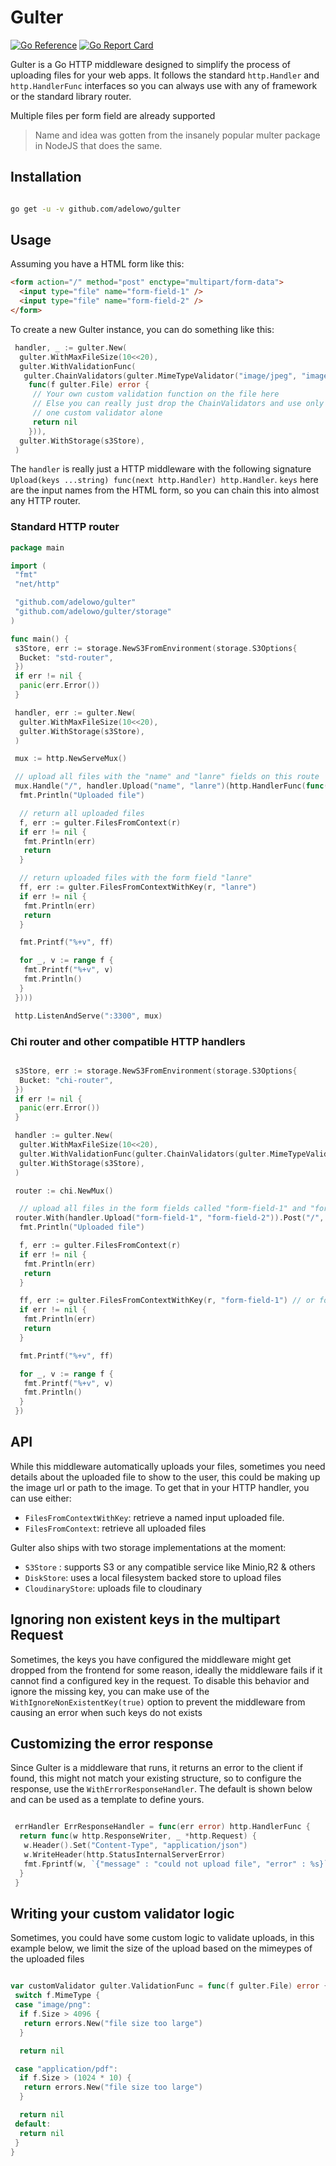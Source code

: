 # Gulter

[![Go Reference](https://pkg.go.dev/badge/github.com/adelowo/gulter.svg)](https://pkg.go.dev/github.com/adelowo/gulter)
[![Go Report Card](https://goreportcard.com/badge/github.com/adelowo/gulter)](https://goreportcard.com/report/github.com/adelowo/gulter)

Gulter is a Go HTTP middleware designed to simplify the process of uploading files
for your web apps. It follows the standard
`http.Handler` and `http.HandlerFunc` interfaces so you can
always use with any of framework or the standard library router.

Multiple files per form field are already supported

> Name and idea was gotten from the insanely popular multer package
> in NodeJS that does the same.

## Installation

```sh

go get -u -v github.com/adelowo/gulter

```

## Usage

Assuming you have a HTML form like this:

```html
<form action="/" method="post" enctype="multipart/form-data">
  <input type="file" name="form-field-1" />
  <input type="file" name="form-field-2" />
</form>
```

To create a new Gulter instance, you can do something like this:

```go
 handler, _ := gulter.New(
  gulter.WithMaxFileSize(10<<20),
  gulter.WithValidationFunc(
   gulter.ChainValidators(gulter.MimeTypeValidator("image/jpeg", "image/png"),
    func(f gulter.File) error {
     // Your own custom validation function on the file here
     // Else you can really just drop the ChainValidators and use only the MimeTypeValidator or just
     // one custom validator alone
     return nil
    })),
  gulter.WithStorage(s3Store),
 )
```

The `handler` is really just a HTTP middleware with the following signature
`Upload(keys ...string) func(next http.Handler) http.Handler`. `keys` here
are the input names from the HTML form, so you can chain this into almost any HTTP
router.

### Standard HTTP router

```go
package main

import (
 "fmt"
 "net/http"

 "github.com/adelowo/gulter"
 "github.com/adelowo/gulter/storage"
)

func main() {
 s3Store, err := storage.NewS3FromEnvironment(storage.S3Options{
  Bucket: "std-router",
 })
 if err != nil {
  panic(err.Error())
 }

 handler, err := gulter.New(
  gulter.WithMaxFileSize(10<<20),
  gulter.WithStorage(s3Store),
 )

 mux := http.NewServeMux()

 // upload all files with the "name" and "lanre" fields on this route
 mux.Handle("/", handler.Upload("name", "lanre")(http.HandlerFunc(func(w http.ResponseWriter, r *http.Request) {
  fmt.Println("Uploaded file")

  // return all uploaded files
  f, err := gulter.FilesFromContext(r)
  if err != nil {
   fmt.Println(err)
   return
  }

  // return uploaded files with the form field "lanre"
  ff, err := gulter.FilesFromContextWithKey(r, "lanre")
  if err != nil {
   fmt.Println(err)
   return
  }

  fmt.Printf("%+v", ff)

  for _, v := range f {
   fmt.Printf("%+v", v)
   fmt.Println()
  }
 })))

 http.ListenAndServe(":3300", mux)

```

### Chi router and other compatible HTTP handlers

```go

 s3Store, err := storage.NewS3FromEnvironment(storage.S3Options{
  Bucket: "chi-router",
 })
 if err != nil {
  panic(err.Error())
 }

 handler := gulter.New(
  gulter.WithMaxFileSize(10<<20),
  gulter.WithValidationFunc(gulter.ChainValidators(gulter.MimeTypeValidator("image/jpeg", "image/png"))),
  gulter.WithStorage(s3Store),
 )

 router := chi.NewMux()

  // upload all files in the form fields called "form-field-1" and "form-field-2"
 router.With(handler.Upload("form-field-1", "form-field-2")).Post("/", func(w http.ResponseWriter, r *http.Request) {
  fmt.Println("Uploaded file")

  f, err := gulter.FilesFromContext(r)
  if err != nil {
   fmt.Println(err)
   return
  }

  ff, err := gulter.FilesFromContextWithKey(r, "form-field-1") // or form-field-2
  if err != nil {
   fmt.Println(err)
   return
  }

  fmt.Printf("%+v", ff)

  for _, v := range f {
   fmt.Printf("%+v", v)
   fmt.Println()
  }
 })

```

## API

While this middleware automatically uploads your files, sometimes you need
details about the uploaded file to show to the user, this could be making up the
image url or path to the image. To get that in your HTTP handler, you can use either:

- `FilesFromContextWithKey`: retrieve a named input uploaded file.
- `FilesFromContext`: retrieve all uploaded files

Gulter also ships with two storage implementations at the moment:

- `S3Store` : supports S3 or any compatible service like Minio,R2 & others
- `DiskStore`: uses a local filesystem backed store to upload files
- `CloudinaryStore`: uploads file to cloudinary

## Ignoring non existent keys in the multipart Request

Sometimes, the keys you have configured the middleware might get dropped from the
frontend for some reason, ideally the middleware fails if it cannot find a
configured key in the request. To disable this behavior and ignore the missing
key, you can make use of the `WithIgnoreNonExistentKey(true)` option to prevent the
middleware from causing an error when such keys do not exists

## Customizing the error response

Since Gulter is a middleware that runs, it returns an error to the client if found,
this might not match your existing structure, so to configure the response, use the
`WithErrorResponseHandler`. The default is shown below and can be used as a template
to define yours.

```go

 errHandler ErrResponseHandler = func(err error) http.HandlerFunc {
  return func(w http.ResponseWriter, _ *http.Request) {
   w.Header().Set("Content-Type", "application/json")
   w.WriteHeader(http.StatusInternalServerError)
   fmt.Fprintf(w, `{"message" : "could not upload file", "error" : %s}`, err.Error())
  }
 }
```

## Writing your custom validator logic

Sometimes, you could have some custom logic to validate uploads, in this example
below, we limit the size of the upload based on the mimeypes of the uploaded files

```go

var customValidator gulter.ValidationFunc = func(f gulter.File) error {
 switch f.MimeType {
 case "image/png":
  if f.Size > 4096 {
   return errors.New("file size too large")
  }

  return nil

 case "application/pdf":
  if f.Size > (1024 * 10) {
   return errors.New("file size too large")
  }

  return nil
 default:
  return nil
 }
}

```
